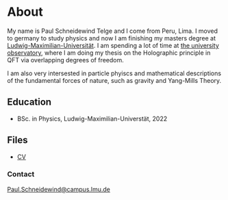 
# About
My name is Paul Schneidewind Telge and I come from Peru, Lima. I moved to germany to study physics and now I am finishing my masters degree at [Ludwig-Maximilian-Universität](https://www.lmu.de/de/). I am spending a lot of time at [the university observatory](https://www.usm.lmu.de/), where I am doing my thesis on the Holographic principle in QFT via overlapping degrees of freedom.

I am also very intersested in particle phyiscs and mathematical descriptions of the fundamental forces of nature, such as gravity and Yang-Mills Theory. 

## Education
- BSc. in Physics, Ludwig-Maximilian-Universtät, 2022
## Files
- [CV](docs/CV.pdf)
### Contact
Paul.Schneidewind@campus.lmu.de
